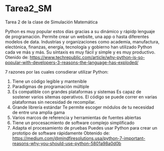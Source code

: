 # Tarea2_SM
Tarea 2 de la clase de Simulación Matemática

Python es muy popular estos días gracias a su dinámico y rápidp lenguaje de programación. Permite crear un website, una app o hasta diferentes modelos de data. Industrias y organizaciones como academia, manufactura, electónica, finanzas, energía, tecnología y gobierno han utilizado Python cada ve más y más. Su síntaxis es muy fácil y simple y es muy productivo. 
Otenido de: https://www.techrepublic.com/article/why-python-is-so-popular-with-developers-3-reasons-the-language-has-exploded/

7 razones por las cuales consdierar utilizar Python:
1. Tiene un código legible y mantenible
2. Paradigmas de programación múltiple
3. Es compatible con grandes plataformas y sistemas
Es capaz de sostener varios sitemas operativos. El código se puede correr en varias plataformas sin necesidad de recompilar.
4. Grande librería estándar
Te permite escoger módulos de tu necesidad de entre una amplia gama
5. Varios marcos de referencia y herramientas de fuentes abiertas
6. Tiene un procesacmiento de software complejo simplificado
7. Adapta el procesamiento de pruebas
Puedes usar Python para crear un prototipo de software rápidamente
Obtenido de: https://medium.com/@mindfiresolutions.usa/python-7-important-reasons-why-you-should-use-python-5801a98a0d0b
